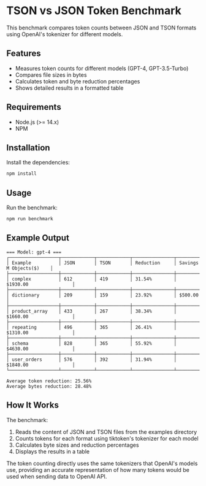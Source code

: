# TSON vs JSON Token Benchmark

This benchmark compares token counts between JSON and TSON formats using OpenAI's tokenizer for different models.

## Features

- Measures token counts for different models (GPT-4, GPT-3.5-Turbo)
- Compares file sizes in bytes
- Calculates token and byte reduction percentages
- Shows detailed results in a formatted table

## Requirements

- Node.js (>= 14.x)
- NPM

## Installation

Install the dependencies:

```bash
npm install
```

## Usage

Run the benchmark:

```bash
npm run benchmark
```

## Example Output

```
=== Model: gpt-4 ===
┌──────────────────┬────────────┬────────────┬───────────────┬─────────────────────────┐
│ Example          │ JSON       │ TSON       │ Reduction     │ Savings M Objects($)    │
├──────────────────┼────────────┼────────────┼───────────────┼─────────────────────────┤
│ complex          │ 612        │ 419        │ 31.54%        │ $1930.00                │
├──────────────────┼────────────┼────────────┼───────────────┼─────────────────────────┤
│ dictionary       │ 209        │ 159        │ 23.92%        │ $500.00                 │
├──────────────────┼────────────┼────────────┼───────────────┼─────────────────────────┤
│ product_array    │ 433        │ 267        │ 38.34%        │ $1660.00                │
├──────────────────┼────────────┼────────────┼───────────────┼─────────────────────────┤
│ repeating        │ 496        │ 365        │ 26.41%        │ $1310.00                │
├──────────────────┼────────────┼────────────┼───────────────┼─────────────────────────┤
│ schema           │ 828        │ 365        │ 55.92%        │ $4630.00                │
├──────────────────┼────────────┼────────────┼───────────────┼─────────────────────────┤
│ user_orders      │ 576        │ 392        │ 31.94%        │ $1840.00                │
└──────────────────┴────────────┴────────────┴───────────────┴─────────────────────────┘

Average token reduction: 25.56%
Average bytes reduction: 28.48%
```

## How It Works

The benchmark:

1. Reads the content of JSON and TSON files from the examples directory
2. Counts tokens for each format using tiktoken's tokenizer for each model
3. Calculates byte sizes and reduction percentages
4. Displays the results in a table

The token counting directly uses the same tokenizers that OpenAI's models use, providing an accurate representation of how many tokens would be used when sending data to OpenAI API.
